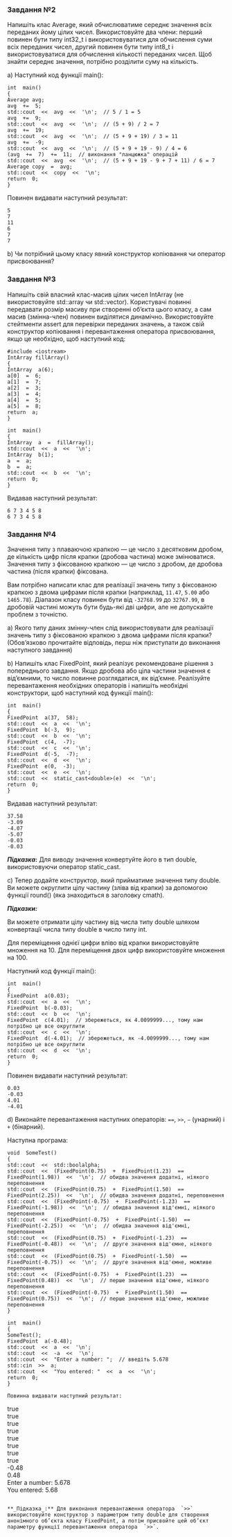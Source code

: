
### Завдання №2

Напишіть клас Average, який обчислюватиме середнє значення всіх переданих йому цілих чисел. Використовуйте два члени: перший повинен бути типу int32_t і використовуватися для обчислення суми всіх переданих чисел, другий повинен бути типу int8_t і використовуватися для обчислення кількості переданих чисел. Щоб знайти середнє значення, потрібно розділити суму на кількість.

a) Наступний код функції main():
```
int  main()
{
Average avg;
avg  +=  5;
std::cout  <<  avg  <<  '\n';  // 5 / 1 = 5
avg  +=  9;
std::cout  <<  avg  <<  '\n';  // (5 + 9) / 2 = 7
avg  +=  19;
std::cout  <<  avg  <<  '\n';  // (5 + 9 + 19) / 3 = 11
avg  +=  -9;
std::cout  <<  avg  <<  '\n';  // (5 + 9 + 19 - 9) / 4 = 6
(avg  +=  7)  +=  11;  // виконання "ланцюжка" операцій
std::cout  <<  avg  <<  '\n';  // (5 + 9 + 19 - 9 + 7 + 11) / 6 = 7
Average copy  =  avg;
std::cout  <<  copy  <<  '\n';
return  0;
}
```

Повинен видавати наступний результат:

```
5  
7  
11  
6  
7  
7
```

b) Чи потрібний цьому класу явний конструктор копіювання чи оператор присвоювання?

### Завдання №3

Напишіть свій власний клас-масив цілих чисел IntArray (не використовуйте std::array чи std::vector). Користувачі повинні передавати розмір масиву при створенні об’єкта цього класу, а сам масив (змінна-член) повинен виділятися динамічно. Використовуйте стейтменти assert для перевірки переданих значень, а також свій конструктор копіювання і перевантаження оператора присвоювання, якщо це необхідно, щоб наступний код:
```
#include <iostream>
IntArray fillArray()
{
IntArray  a(6);
a[0]  =  6;
a[1]  =  7;
a[2]  =  3;
a[3]  =  4;
a[4]  =  5;
a[5]  =  8;
return  a;
}

int  main()
{
IntArray  a  =  fillArray();
std::cout  <<  a  <<  '\n';
IntArray  b(1);
a  =  a;
b  =  a;
std::cout  <<  b  <<  '\n';
return  0;
}
```

Видавав наступний результат:

```
6 7 3 4 5 8  
6 7 3 4 5 8
```

### Завдання №4

Значення типу з плаваючою крапкою — це число з десятковим дробом, де кількість цифр після крапки (дробова частина) може змінюватися. Значення типу з фіксованою крапкою — це число з дробом, де дробова частина (після крапки) фіксована.

Вам потрібно написати клас для реалізації значень типу з фіксованою крапкою з двома цифрами після крапки (наприклад,  `11.47`,  `5.00`  або  `1465.78`). Діапазон класу повинен бути від  `-32768.99`  до  `32767.99`, в дробовій частині можуть бути будь-які дві цифри, але не допускайте проблем з точністю.

a) Якого типу даних змінну-член слід використовувати для реалізації значень типу з фіксованою крапкою з двома цифрами після крапки? (Обов’язково прочитайте відповідь, перш ніж приступати до виконання наступного завдання)

b) Напишіть клас FixedPoint, який реалізує рекомендоване рішення з попереднього завдання. Якщо дробова або ціла частини значення є від’ємними, то число повинне розглядатися, як від’ємне. Реалізуйте перевантаження необхідних операторів і напишіть необхідні конструктори, щоб наступний код функції main():
```
int  main()
{
FixedPoint  a(37,  58);
std::cout  <<  a  <<  '\n';
FixedPoint  b(-3,  9);
std::cout  <<  b  <<  '\n';
FixedPoint  c(4,  -7);
std::cout  <<  c  <<  '\n';
FixedPoint  d(-5,  -7);
std::cout  <<  d  <<  '\n';
FixedPoint  e(0,  -3);
std::cout  <<  e  <<  '\n';
std::cout  <<  static_cast<double>(e)  <<  '\n';
return  0;
}
```

Видавав наступний результат:

```
37.58  
-3.09  
-4.07  
-5.07  
-0.03  
-0.03
```

**_Підказка_:**  Для виводу значення конвертуйте його в тип double, використовуючи оператор static_cast.

c) Тепер додайте конструктор, який прийматиме значення типу double. Ви можете округлити цілу частину (зліва від крапки) за допомогою функції round() (яка знаходиться в заголовку cmath).

**_Підказки:_**

Ви можете отримати цілу частину від числа типу double шляхом конвертації числа типу double в число типу int.

Для переміщення однієї цифри вліво від крапки використовуйте множення на 10. Для переміщення двох цифр використовуйте множення на 100.

Наступний код функції main():
```
int  main()
{
FixedPoint  a(0.03);
std::cout  <<  a  <<  '\n';
FixedPoint  b(-0.03);
std::cout  <<  b  <<  '\n';
FixedPoint  c(4.01);  // збережеться, як 4.0099999..., тому нам потрібно це все округлити
std::cout  <<  c  <<  '\n';
FixedPoint  d(-4.01);  // збережеться, як -4.0099999..., тому нам потрібно це все округлити
std::cout  <<  d  <<  '\n';
return  0;
}
```

Повинен видавати наступний результат:

```
0.03  
-0.03  
4.01  
-4.01
```

d) Виконайте перевантаження наступних операторів:  `==`,  `>>`,  `−`  (унарний) і  `+`  (бінарний).

Наступна програма:
```
void  SomeTest()
{
std::cout  <<  std::boolalpha;
std::cout  <<  (FixedPoint(0.75)  +  FixedPoint(1.23)  ==  FixedPoint(1.98))  <<  '\n';  // обидва значення додатні, ніякого переповнення
std::cout  <<  (FixedPoint(0.75)  +  FixedPoint(1.50)  ==  FixedPoint(2.25))  <<  '\n';  // обидва значення додатні, переповнення
std::cout  <<  (FixedPoint(-0.75)  +  FixedPoint(-1.23)  ==  FixedPoint(-1.98))  <<  '\n';  // обидва значення від'ємні, ніякого переповнення
std::cout  <<  (FixedPoint(-0.75)  +  FixedPoint(-1.50)  ==  FixedPoint(-2.25))  <<  '\n';  // обидва значення від'ємні, переповнення
std::cout  <<  (FixedPoint(0.75)  +  FixedPoint(-1.23)  ==  FixedPoint(-0.48))  <<  '\n';  // друге значення від'ємне, ніякого переповнення
std::cout  <<  (FixedPoint(0.75)  +  FixedPoint(-1.50)  ==  FixedPoint(-0.75))  <<  '\n';  // друге значення від'ємне, можливе переповнення
std::cout  <<  (FixedPoint(-0.75)  +  FixedPoint(1.23)  ==  FixedPoint(0.48))  <<  '\n';  // перше значення від'ємне, ніякого переповнення
std::cout  <<  (FixedPoint(-0.75)  +  FixedPoint(1.50)  ==  FixedPoint(0.75))  <<  '\n';  // перше значення від'ємне, можливе переповнення
}

int  main()
{
SomeTest();
FixedPoint  a(-0.48);
std::cout  <<  a  <<  '\n';
std::cout  <<  -a  <<  '\n';
std::cout  <<  "Enter a number: ";  // введіть 5.678
std::cin  >>  a;
std::cout  <<  "You entered: "  <<  a  <<  '\n';
return  0;
}

Повинна видавати наступний результат:

```
true  
true  
true  
true  
true  
true  
true  
true  
-0.48  
0.48  
Enter a number: 5.678  
You entered: 5.68
```

**_Підказка_:** Для виконання перевантаження оператора  `>>`  використовуйте конструктор з параметром типу double для створення анонімного об’єкта класу FixedPoint, а потім присвойте цей об’єкт параметру функції перевантаження оператора  `>>`.
